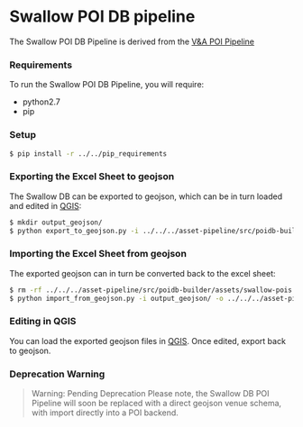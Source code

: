 # Swallow POI DB pipeline
The Swallow POI DB Pipeline is derived from the [V&A POI Pipeline](https://github.com/eegeo/design-in-motion-app)

### Requirements
To run the Swallow POI DB Pipeline, you will require:
- python2.7
- pip

### Setup

```sh
$ pip install -r ../../pip_requirements
```

### Exporting the Excel Sheet to geojson

The Swallow DB can be exported to geojson, which can be in turn loaded and edited in [QGIS](http://www.qgis.org/):
```sh
$ mkdir output_geojson/
$ python export_to_geojson.py -i ../../../asset-pipeline/src/poidb-builder/assets/swallow-pois.xls --output_geojson_path=output_geojson/
```

### Importing the Excel Sheet from geojson
The exported geojson can in turn be converted back to the excel sheet:
```sh
$ rm -rf ../../../asset-pipeline/src/poidb-builder/assets/swallow-pois.xls
$ python import_from_geojson.py -i output_geojson/ -o ../../../asset-pipeline/src/poidb-builder/assets/swallow-pois.xls 
```

### Editing in QGIS
You can load the exported geojson files in [QGIS](http://www.qgis.org/). Once edited, export back to geojson.

### Deprecation Warning
> Warning: Pending Deprecation
> Please note, the Swallow DB POI Pipeline will soon be replaced with a direct geojson venue schema, with import directly into a POI backend.
